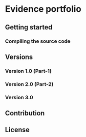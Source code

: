 # Evidence portfolio

## Getting started

### Compiling the source code

## Versions

### Version 1.0 (Part-1)

### Version 2.0 (Part-2)

### Version 3.0

## Contribution

## License
